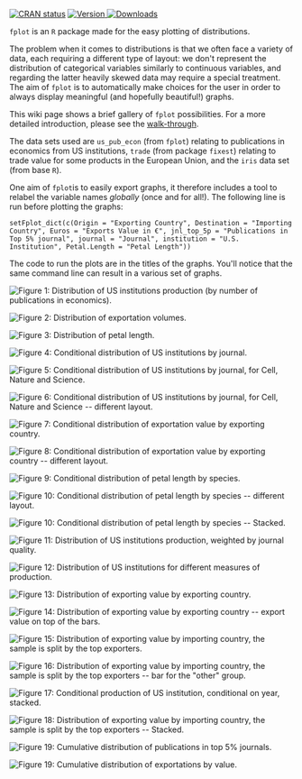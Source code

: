 <a href="https://cran.r-project.org/web/checks/check_results_fplot.html"><img src="https://cranchecks.info/badges/flavor/release/fplot" alt="CRAN status"></a>
<a href="https://cran.r-project.org/package=fplot"><img src="http://www.r-pkg.org/badges/version/fplot" alt="Version"> </a>
<a href="https://ipub.com/dev-corner/apps/r-package-downloads/"> <img src="https://cranlogs.r-pkg.org/badges/fplot" alt = "Downloads"> </a>

`fplot` is an `R` package made for the easy plotting of distributions. 

The problem when it comes to distributions is that we often face a variety of data, each requiring a different type of layout: we don't represent the distribution of categorical variables similarly to continuous variables, and regarding the latter heavily skewed data may require a special treatment. The aim of `fplot` is to automatically make choices for the user in order to always display meaningful (and hopefully beautiful!) graphs. 

This wiki page shows a brief gallery of `fplot` possibilities. For a more detailed introduction, please see the [walk-through](https://cran.r-project.org/package=fplot/vignettes/fplot_walkthrough.html).

The data sets used are `us_pub_econ` (from `fplot`) relating to publications in economics from US institutions, `trade` (from package `fixest`) relating to trade value for some products in the European Union, and the `iris` data set (from base `R`).

One aim of `fplot`is to easily export graphs, it therefore includes a tool to relabel the variable names *globally* (once and for all!). The following line is run before plotting the graphs:

`setFplot_dict(c(Origin = "Exporting Country", Destination = "Importing Country", Euros = "Exports Value in €", jnl_top_5p = "Publications in Top 5% journal", journal = "Journal", institution = "U.S. Institution", Petal.Length = "Petal Length"))` 

The code to run the plots are in the titles of the graphs. You'll notice that the same command line can result in a various set of graphs. 

![Figure 1: Distribution of US institutions production (by number of publications in economics).](https://github.com/lrberge/fplot/blob/master/vignettes/images/regular_pub.png)

![Figure 2: Distribution of exportation volumes.](https://github.com/lrberge/fplot/blob/master/vignettes/images/regular_trade.png)

![Figure 3: Distribution of petal length.](https://github.com/lrberge/fplot/blob/master/vignettes/images/regular_iris.png)

![Figure 4: Conditional distribution of US institutions by journal.](https://github.com/lrberge/fplot/blob/master/vignettes/images/conditional_pub_1.png)

![Figure 5: Conditional distribution of US institutions by journal, for Cell, Nature and Science.](https://github.com/lrberge/fplot/blob/master/vignettes/images/conditional_pub_2.png)

![Figure 6: Conditional distribution of US institutions by journal, for Cell, Nature and Science -- different layout.](https://github.com/lrberge/fplot/blob/master/vignettes/images/conditional_pub_3_bis.png)

![Figure 7: Conditional distribution of exportation value by exporting country.](https://github.com/lrberge/fplot/blob/master/vignettes/images/conditional_trade_1.png)

![Figure 8: Conditional distribution of exportation value by exporting country -- different layout.](https://github.com/lrberge/fplot/blob/master/vignettes/images/conditional_trade_2.png)

![Figure 9: Conditional distribution of petal length by species.](https://github.com/lrberge/fplot/blob/master/vignettes/images/conditional_iris_1.png)

![Figure 10: Conditional distribution of petal length by species -- different layout.](https://github.com/lrberge/fplot/blob/master/vignettes/images/conditional_iris_2.png)

![Figure 10: Conditional distribution of petal length by species -- Stacked.](https://github.com/lrberge/fplot/blob/master/vignettes/images/conditional_iris_3.png)

![Figure 11: Distribution of US institutions production, weighted by journal quality.](https://github.com/lrberge/fplot/blob/master/vignettes/images/weighted_pub_1.png)

![Figure 12: Distribution of US institutions for different measures of production.](https://github.com/lrberge/fplot/blob/master/vignettes/images/weighted_pub_2.png)

![Figure 13: Distribution of exporting value by exporting country.](https://github.com/lrberge/fplot/blob/master/vignettes/images/weighted_trade_1.png)

![Figure 14: Distribution of exporting value by exporting country -- export value on top of the bars.](https://github.com/lrberge/fplot/blob/master/vignettes/images/weighted_trade_2.png)

![Figure 15: Distribution of exporting value by importing country, the sample is split by the top exporters.](https://github.com/lrberge/fplot/blob/master/vignettes/images/conditional_trade_1.png)

![Figure 16: Distribution of exporting value by importing country, the sample is split by the top exporters -- bar for the "other" group.](https://github.com/lrberge/fplot/blob/master/vignettes/images/conditional_trade_2.png)

![Figure 17: Conditional production of US institution, conditional on year, stacked.](https://github.com/lrberge/fplot/blob/master/vignettes/images/weighted_stacked_pub.png)

![Figure 18: Distribution of exporting value by importing country, the sample is split by the top exporters -- Stacked.](https://github.com/lrberge/fplot/blob/master/vignettes/images/weighted_stacked_trade.png)

![Figure 19: Cumulative distribution of publications in top 5% journals.](https://github.com/lrberge/fplot/blob/master/vignettes/images/cumul_pub.png)

![Figure 19: Cumulative distribution of exportations by value.](https://github.com/lrberge/fplot/blob/master/vignettes/images/cumul_trade.png)



